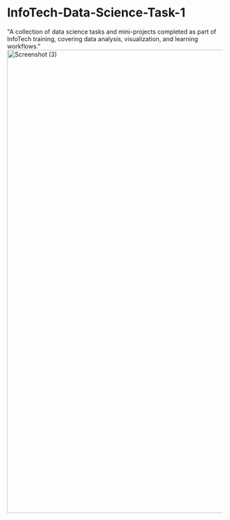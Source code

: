 # InfoTech-Data-Science-Task-1
"A collection of data science tasks and mini-projects completed as part of InfoTech training, covering data analysis, visualization, and learning workflows."
<img width="1920" height="1080" alt="Screenshot (3)" src="https://github.com/user-attachments/assets/f3fe83d8-2acb-4c21-8ea6-1289aae73cfa" />
